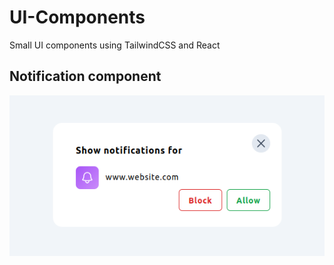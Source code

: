# UI-Components
Small UI components using TailwindCSS and React

## Notification component
![Notification](/img/Notification_component.png?raw=true)
